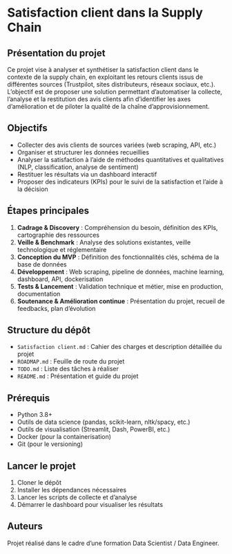 # Satisfaction client dans la Supply Chain

## Présentation du projet

Ce projet vise à analyser et synthétiser la satisfaction client dans le contexte de la supply chain, en exploitant les retours clients issus de différentes sources (Trustpilot, sites distributeurs, réseaux sociaux, etc.). L’objectif est de proposer une solution permettant d’automatiser la collecte, l’analyse et la restitution des avis clients afin d’identifier les axes d’amélioration et de piloter la qualité de la chaîne d’approvisionnement.

## Objectifs
- Collecter des avis clients de sources variées (web scraping, API, etc.)
- Organiser et structurer les données recueillies
- Analyser la satisfaction à l’aide de méthodes quantitatives et qualitatives (NLP, classification, analyse de sentiment)
- Restituer les résultats via un dashboard interactif
- Proposer des indicateurs (KPIs) pour le suivi de la satisfaction et l’aide à la décision

## Étapes principales
1. **Cadrage & Discovery** : Compréhension du besoin, définition des KPIs, cartographie des ressources
2. **Veille & Benchmark** : Analyse des solutions existantes, veille technologique et réglementaire
3. **Conception du MVP** : Définition des fonctionnalités clés, schéma de la base de données
4. **Développement** : Web scraping, pipeline de données, machine learning, dashboard, API, dockerisation
5. **Tests & Lancement** : Validation technique et métier, mise en production, documentation
6. **Soutenance & Amélioration continue** : Présentation du projet, recueil de feedbacks, plan d’évolution

## Structure du dépôt
- `Satisfaction client.md` : Cahier des charges et description détaillée du projet
- `ROADMAP.md` : Feuille de route du projet
- `TODO.md` : Liste des tâches à réaliser
- `README.md` : Présentation et guide du projet

## Prérequis
- Python 3.8+
- Outils de data science (pandas, scikit-learn, nltk/spacy, etc.)
- Outils de visualisation (Streamlit, Dash, PowerBI, etc.)
- Docker (pour la containerisation)
- Git (pour le versioning)

## Lancer le projet
1. Cloner le dépôt
2. Installer les dépendances nécessaires
3. Lancer les scripts de collecte et d’analyse
4. Démarrer le dashboard pour visualiser les résultats

## Auteurs
Projet réalisé dans le cadre d’une formation Data Scientist / Data Engineer.

